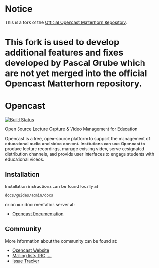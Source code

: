 # Notice

This is a fork of the [Official Opencast Matterhorn
Repository](https://bitbucket.org/opencast-community/matterhorn).


This fork is used to develop  additional features and fixes developed by Pascal Grube  which are not yet merged into the
official Opencast Matterhorn repository.
=======
Opencast
========

[![Build Status](https://travis-ci.org/opencast/opencast.svg?branch=develop)
](https://travis-ci.org/opencast/opencast)

Open Source Lecture Capture & Video Management for Education

Opencast is a free, open-source platform to support the management of
educational audio and video content. Institutions can use Opencast to
produce lecture recordings, manage existing video, serve designated
distribution channels, and provide user interfaces to engage students with
educational videos.


Installation
------------

Installation instructions can be found locally at

    docs/guides/admin/docs

or on our documentation server at:

 * [Opencast Documentation](http://docs.opencast.org)


Community
---------

More information about the community can be found at:

* [Opencast Website](http://opencast.org/)
* [Mailing lists, IRC, …](http://opencast.org/community)
* [Issue Tracker](http://opencast.jira.com/)
